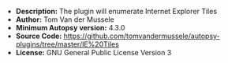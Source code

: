 - __Description:__ The plugin will enumerate Internet Explorer Tiles
- __Author:__ Tom Van der Mussele
- __Minimum Autopsy version:__ 4.3.0
- __Source Code:__ https://github.com/tomvandermussele/autopsy-plugins/tree/master/IE%20Tiles
- __License:__ GNU General Public License Version 3

